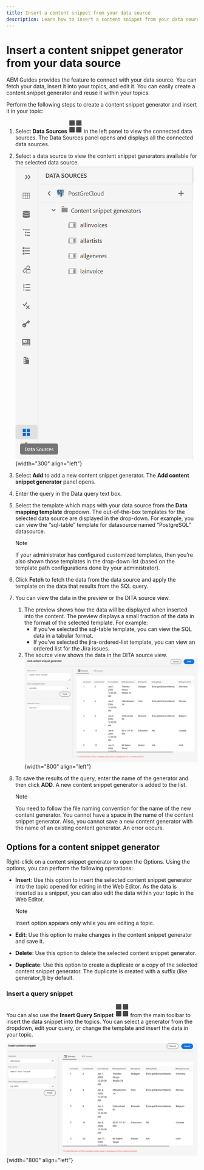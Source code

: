 ```yaml
---
title: Insert a content snippet from your data source
description: Learn how to insert a content snippet from your data source
---
```

# Insert a content snippet generator from your data source
AEM Guides provides the feature to connect with your data source. You can fetch your data, insert it into your topics, and edit it. You can easily create a content snippet generator and reuse it within your topics. 

Perform the following steps to create a content snippet generator and insert it in your topic:

1.	Select **Data Sources** ![](images/data-source-icon.svg)   in the left panel to view the connected data sources. The Data Sources panel opens and displays all the connected data sources. 
 
1.	Select a data source to view the content snippet generators available for the selected data source.
![](images/code-snippet-generator.png){width="300" align="left"}
1.	Select **Add** to add a new content snippet generator. The **Add content snippet generator** panel opens.

1.	Enter the query in the Data query text box.
1.	Select the template which maps with your data source from the **Data mapping template** dropdown.
The out-of-the-box templates for the selected data source are displayed in the drop-down. For example, you can view the “sql-table” template for datasource named “PostgreSQL” datasource.

    > [!Note] 
    >  
    > If your administrator has configured customized templates, then you’re also shown those templates in the drop-down list (based on the template path configurations done by your administrator). 
1.	Click **Fetch** to fetch the data from the data source and apply the template on the data that results from the SQL query. 
1.	You can view the data in the preview or the DITA source view. 
    1.	The preview shows how the data will be displayed when inserted into the content. The preview displays a small fraction of the data in the format of the selected template. 
    For example:
        *	If you’ve selected the sql-table template, you can view the SQL data in a tabular format. 
        *	If you’ve selected the jira-ordered-list template, you can view an ordered list for the Jira issues.
    1.	The source view shows the data in the DITA source view. 
 ![](images/add-content-snippet-generator.png){width="800" align="left"}
1. To save the results of the query, enter the name of the generator and then click **ADD**.   A new content snippet generator is added to the list.
    >[!NOTE] 
    >
    >You need to follow the file naming convention for the name of the new content generator. You cannot have a space in the name of the content snippet generator. Also, you cannot save a new content generator with the name of an existing content generator. An error occurs.  

## Options for a content snippet generator
Right-click on a content snippet generator to open the Options. Using the options, you can perform the following operations:
* **Insert**: Use this option to insert the selected content snippet generator into the topic opened for editing in the Web Editor. As the data is inserted as a snippet, you can also edit the data within your topic in the Web Editor.

    > [!Note]
    > 
    > Insert option appears only while you are editing a topic.



* **Edit**: Use this option to make changes in the content snippet generator and save it.
* **Delete**: Use this option to delete the selected content snippet generator.
* **Duplicate**: Use this option to create a duplicate or a copy of the selected content snippet generator. The duplicate is created with a suffix (like generator_1) by default. 

### Insert a query snippet
You can also use the **Insert Query Snippet** ![](images/data-source-icon.svg)   from the main toolbar to insert the data snippet into the topics.  You can select a generator from the dropdown, edit your query, or change the template and insert the data in your topic.

![](images/insert-content-snippet.png){width="800" align="left"}
 



